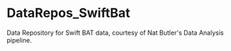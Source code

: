 # DataRepos_SwiftBat  

Data Repository for Swift BAT data, courtesy of Nat Butler's Data Analysis pipeline.
